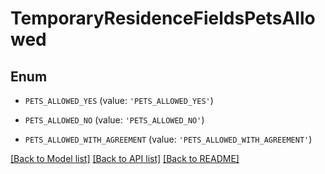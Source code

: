 # TemporaryResidenceFieldsPetsAllowed


## Enum

* `PETS_ALLOWED_YES` (value: `'PETS_ALLOWED_YES'`)

* `PETS_ALLOWED_NO` (value: `'PETS_ALLOWED_NO'`)

* `PETS_ALLOWED_WITH_AGREEMENT` (value: `'PETS_ALLOWED_WITH_AGREEMENT'`)

[[Back to Model list]](../README.md#documentation-for-models) [[Back to API list]](../README.md#documentation-for-api-endpoints) [[Back to README]](../README.md)


